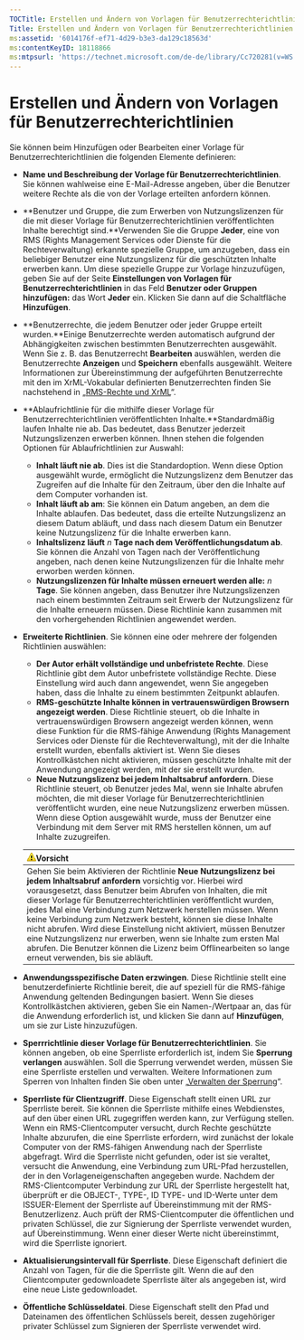 ```yaml
---
TOCTitle: Erstellen und Ändern von Vorlagen für Benutzerrechterichtlinien
Title: Erstellen und Ändern von Vorlagen für Benutzerrechterichtlinien
ms:assetid: '6014176f-ef71-4d29-b3e3-da129c18563d'
ms:contentKeyID: 18118866
ms:mtpsurl: 'https://technet.microsoft.com/de-de/library/Cc720281(v=WS.10)'
---
```


Erstellen und Ändern von Vorlagen für Benutzerrechterichtlinien
===============================================================

Sie können beim Hinzufügen oder Bearbeiten einer Vorlage für Benutzerrechterichtlinien die folgenden Elemente definieren:

-   **Name und Beschreibung der Vorlage für Benutzerrechterichtlinien**. Sie können wahlweise eine E-Mail-Adresse angeben, über die Benutzer weitere Rechte als die von der Vorlage erteilten anfordern können.
-   **Benutzer und Gruppe, die zum Erwerben von Nutzungslizenzen für die mit dieser Vorlage für Benutzerrechterichtlinien veröffentlichten Inhalte berechtigt sind.**Verwenden Sie die Gruppe **Jeder**, eine von RMS (Rights Management Services oder Dienste für die Rechteverwaltung) erkannte spezielle Gruppe, um anzugeben, dass ein beliebiger Benutzer eine Nutzungslizenz für die geschützten Inhalte erwerben kann. Um diese spezielle Gruppe zur Vorlage hinzuzufügen, geben Sie auf der Seite **Einstellungen von Vorlagen für Benutzerrechterichtlinien** in das Feld **Benutzer oder Gruppen hinzufügen:** das Wort **Jeder** ein. Klicken Sie dann auf die Schaltfläche **Hinzufügen**.
-   **Benutzerrechte, die jedem Benutzer oder jeder Gruppe erteilt wurden.**Einige Benutzerrechte werden automatisch aufgrund der Abhängigkeiten zwischen bestimmten Benutzerrechten ausgewählt. Wenn Sie z. B. das Benutzerrecht **Bearbeiten** auswählen, werden die Benutzerrechte **Anzeigen** und **Speichern** ebenfalls ausgewählt. Weitere Informationen zur Übereinstimmung der aufgeführten Benutzerrechte mit den im XrML-Vokabular definierten Benutzerrechten finden Sie nachstehend in „[RMS-Rechte und XrML](https://technet.microsoft.com/7eb5cdd1-cd48-4b2b-96b6-fc74f7b42e7f)“.
-   **Ablaufrichtlinie für die mithilfe dieser Vorlage für Benutzerrechterichtlinien veröffentlichten Inhalte.**Standardmäßig laufen Inhalte nie ab. Das bedeutet, dass Benutzer jederzeit Nutzungslizenzen erwerben können. Ihnen stehen die folgenden Optionen für Ablaufrichtlinien zur Auswahl:
    -   **Inhalt läuft nie ab**. Dies ist die Standardoption. Wenn diese Option ausgewählt wurde, ermöglicht die Nutzungslizenz dem Benutzer das Zugreifen auf die Inhalte für den Zeitraum, über den die Inhalte auf dem Computer vorhanden ist.
    -   **Inhalt läuft ab am**: Sie können ein Datum angeben, an dem die Inhalte ablaufen. Das bedeutet, dass die erteilte Nutzungslizenz an diesem Datum abläuft, und dass nach diesem Datum ein Benutzer keine Nutzungslizenz für die Inhalte erwerben kann.
    -   **Inhaltslizenz läuft** *n* **Tage nach dem Veröffentlichungsdatum ab**. Sie können die Anzahl von Tagen nach der Veröffentlichung angeben, nach denen keine Nutzungslizenzen für die Inhalte mehr erworben werden können.
    -   **Nutzungslizenzen für Inhalte müssen erneuert werden alle:** *n* **Tage**. Sie können angeben, dass Benutzer ihre Nutzungslizenzen nach einem bestimmten Zeitraum seit Erwerb der Nutzungslizenz für die Inhalte erneuern müssen. Diese Richtlinie kann zusammen mit den vorhergehenden Richtlinien angewendet werden.
-   **Erweiterte Richtlinien**. Sie können eine oder mehrere der folgenden Richtlinien auswählen:
    -   **Der Autor erhält vollständige und unbefristete Rechte**. Diese Richtlinie gibt dem Autor unbefristete vollständige Rechte. Diese Einstellung wird auch dann angewendet, wenn Sie angegeben haben, dass die Inhalte zu einem bestimmten Zeitpunkt ablaufen.
    -   **RMS-geschützte Inhalte können in vertrauenswürdigen Browsern angezeigt werden**. Diese Richtlinie steuert, ob die Inhalte in vertrauenswürdigen Browsern angezeigt werden können, wenn diese Funktion für die RMS-fähige Anwendung (Rights Management Services oder Dienste für die Rechteverwaltung), mit der die Inhalte erstellt wurden, ebenfalls aktiviert ist. Wenn Sie dieses Kontrollkästchen nicht aktivieren, müssen geschützte Inhalte mit der Anwendung angezeigt werden, mit der sie erstellt wurden.
    -   **Neue Nutzungslizenz bei jedem Inhaltsabruf anfordern**. Diese Richtlinie steuert, ob Benutzer jedes Mal, wenn sie Inhalte abrufen möchten, die mit dieser Vorlage für Benutzerrechterichtlinien veröffentlicht wurden, eine neue Nutzungslizenz erwerben müssen. Wenn diese Option ausgewählt wurde, muss der Benutzer eine Verbindung mit dem Server mit RMS herstellen können, um auf Inhalte zuzugreifen.

    | ![](images/Cc720281.Caution(WS.10).gif)Vorsicht                                                                                                                                                                                                                                                                                                                                                                                                                                                                                                                                                                        |
    |-----------------------------------------------------------------------------------------------------------------------------------------------------------------------------------------------------------------------------------------------------------------------------------------------------------------------------------------------------------------------------------------------------------------------------------------------------------------------------------------------------------------------------------------------------------------------------------------------------------------------------------------------------|
    | Gehen Sie beim Aktivieren der Richtlinie **Neue Nutzungslizenz bei jedem Inhaltsabruf anfordern** vorsichtig vor. Hierbei wird vorausgesetzt, dass Benutzer beim Abrufen von Inhalten, die mit dieser Vorlage für Benutzerrechterichtlinien veröffentlicht wurden, jedes Mal eine Verbindung zum Netzwerk herstellen müssen. Wenn keine Verbindung zum Netzwerk besteht, können sie diese Inhalte nicht abrufen. Wird diese Einstellung nicht aktiviert, müssen Benutzer eine Nutzungslizenz nur erwerben, wenn sie Inhalte zum ersten Mal abrufen. Die Benutzer können die Lizenz beim Offlinearbeiten so lange erneut verwenden, bis sie abläuft. |

-   **Anwendungsspezifische Daten erzwingen**. Diese Richtlinie stellt eine benutzerdefinierte Richtlinie bereit, die auf speziell für die RMS-fähige Anwendung geltenden Bedingungen basiert. Wenn Sie dieses Kontrollkästchen aktivieren, geben Sie ein Namen-/Wertpaar an, das für die Anwendung erforderlich ist, und klicken Sie dann auf **Hinzufügen**, um sie zur Liste hinzuzufügen.
-   **Sperrrichtlinie dieser Vorlage für Benutzerrechterichtlinien**. Sie können angeben, ob eine Sperrliste erforderlich ist, indem Sie **Sperrung verlangen** auswählen. Soll die Sperrung verwendet werden, müssen Sie eine Sperrliste erstellen und verwalten. Weitere Informationen zum Sperren von Inhalten finden Sie oben unter „[Verwalten der Sperrung](https://technet.microsoft.com/df732a7d-1fb0-4845-87ca-fab4bc5f98a0)“.
-   **Sperrliste für Clientzugriff**. Diese Eigenschaft stellt einen URL zur Sperrliste bereit. Sie können die Sperrliste mithilfe eines Webdienstes, auf den über einen URL zugegriffen werden kann, zur Verfügung stellen. Wenn ein RMS-Clientcomputer versucht, durch Rechte geschützte Inhalte abzurufen, die eine Sperrliste erfordern, wird zunächst der lokale Computer von der RMS-fähigen Anwendung nach der Sperrliste abgefragt. Wird die Sperrliste nicht gefunden, oder ist sie veraltet, versucht die Anwendung, eine Verbindung zum URL-Pfad herzustellen, der in den Vorlageneigenschaften angegeben wurde. Nachdem der RMS-Clientcomputer Verbindung zur URL der Sperrliste hergestellt hat, überprüft er die OBJECT-, TYPE-, ID TYPE- und ID-Werte unter dem ISSUER-Element der Sperrliste auf Übereinstimmung mit der RMS-Benutzerlizenz. Auch prüft der RMS-Clientcomputer die öffentlichen und privaten Schlüssel, die zur Signierung der Sperrliste verwendet wurden, auf Übereinstimmung. Wenn einer dieser Werte nicht übereinstimmt, wird die Sperrliste ignoriert.
-   **Aktualisierungsintervall für Sperrliste**. Diese Eigenschaft definiert die Anzahl von Tagen, für die die Sperrliste gilt. Wenn die auf den Clientcomputer gedownloadete Sperrliste älter als angegeben ist, wird eine neue Liste gedownloadet.
-   **Öffentliche Schlüsseldatei**. Diese Eigenschaft stellt den Pfad und Dateinamen des öffentlichen Schlüssels bereit, dessen zugehöriger privater Schlüssel zum Signieren der Sperrliste verwendet wird.
